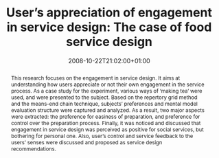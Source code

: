 ---
slug: users-appreciation-of-engagement-in-service-design-the-case-of-food-service-design
title: "User’s appreciation of engagement in service design: The case of food service design"
layout: single
searchFilter: Publication
publitype: conference
subsection: conference
institution:
    logo: Chiba
    short: 'Chiba U.'
    name: "Chiba University"
    web: "https://www.chiba-u.ac.jp/"
everyday: true
researchpage: true
research: 
    -  everyday
date: 2008-10-22T21:02:00+01:00
reference: "Lévy, P., & Wakabayashi, N. (2008). User's appreciation of engagement in service design: The case of food service design. the Proceedings of International Service Innovation Design Conference 2008 - ISIDC08. Busan, Korea."
abstract: "This research focuses on the engagement in service design. It aims at understanding how users appreciate or not their own engagement in the service process. As a case study for the experiment, various ways of ‘making tea’ were used, and were presented to the subject. Based on the repertory grid method and the means-end chain technique, subjects’ preferences and mental model evaluation structure were captured and analyzed. As a result, two major aspects were extracted: the preference for easiness of preparation, and preference for control over the preparation process. Finally, it was noticed and discussed that engagement in service design was perceived as positive for social services, but bothering for personal one. Also, user’s control and service feedback to the users’ senses were discussed and proposed as service design recommendations."
link:
    paper: "https://1drv.ms/b/s!AnQx_v88q65Qv4Q-8NOaN9ZVHdxGoA?e=aM5ZXv"
---